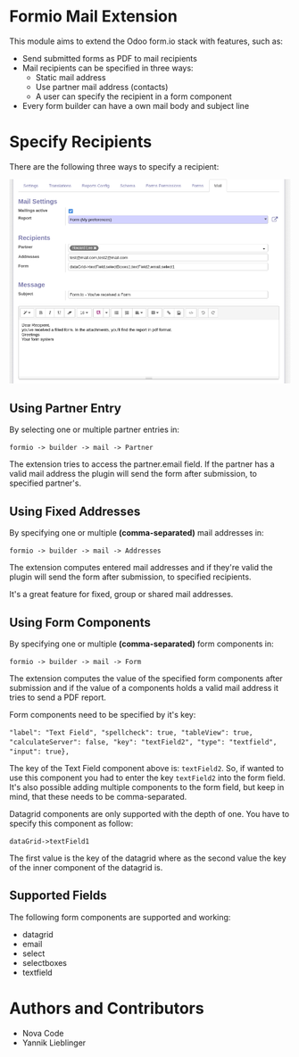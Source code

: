 # Formio Mail Extension

This module aims to extend the Odoo form.io stack with features, such as:

* Send submitted forms as PDF to mail recipients
* Mail recipients can be specified in three ways:
    * Static mail address
    * Use partner mail address (contacts)
    * A user can specify the recipient in a form component
* Every form builder can have a own mail body and subject line
    
# Specify Recipients

There are the following three ways to specify a recipient:

![Mail settings](./static/description/formio_builder_mail_settings.png)

## Using Partner Entry

By selecting one or multiple partner entries in:

``
formio -> builder -> mail -> Partner
``

The extension tries to access the partner.email field.
If the partner has a valid mail address the plugin will send the
form after submission, to specified partner's.

## Using Fixed Addresses

By specifying one or multiple **(comma-separated)** mail addresses in:

``
formio -> builder -> mail -> Addresses
``

The extension computes entered mail addresses and if 
they're valid the plugin will send the form after submission, 
to specified recipients.

It's a great feature for fixed, group or shared mail addresses.

## Using Form Components

By specifying one or multiple **(comma-separated)** form components in:

``
formio -> builder -> mail -> Form
``

The extension computes the value of the specified form components
after submission and if the value of a components holds a valid
mail address it tries to send a PDF report.

Form components need to be specified by it's key:

``
"label": "Text Field", "spellcheck": true, "tableView": true, "calculateServer": false, "key": "textField2", "type": "textfield", "input": true},
``

The key of the Text Field component above is: ``textField2``. So, if wanted to use this
component you had to enter the key ``textField2`` into the form field. 
It's also possible adding multiple components to the form field, 
but keep in mind, that these needs to be comma-separated.

Datagrid components are only supported with the depth of one. You have 
to specify this component as follow:

``
dataGrid->textField1
``

The first value is the key of the datagrid where as the second value 
the key of the inner component of the datagrid is.

## Supported Fields

The following form components are supported and working:

 - datagrid
 - email
 - select
 - selectboxes
 - textfield

# Authors and Contributors

- Nova Code
- Yannik Lieblinger
